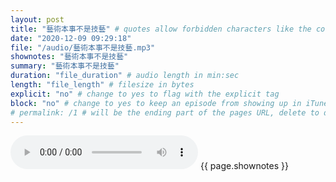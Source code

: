 ```yaml
---
layout: post
title: "藝術本事不是技藝" # quotes allow forbidden characters like the colon
date: "2020-12-09 09:29:18"
file: "/audio/藝術本事不是技藝.mp3"
shownotes: "藝術本事不是技藝"
summary: "藝術本事不是技藝"
duration: "file_duration" # audio length in min:sec
length: "file_length" # filesize in bytes
explicit: "no" # change to yes to flag with the explicit tag
block: "no" # change to yes to keep an episode from showing up in iTunes
# permalink: /1 # will be the ending part of the pages URL, delete to default to the title
---
```


<audio controls>
<source src="{{site.url}}{{site.baseurl}}{{ page.file }}" type="audio/x-mp3">
Your browser does not support the audio element.
</audio>
{{ page.shownotes }}
